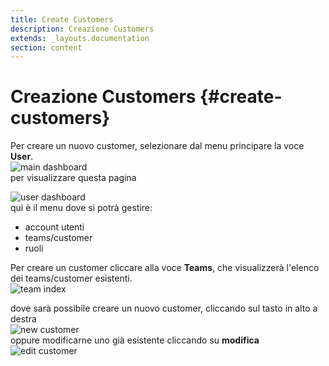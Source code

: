 ```yaml
---
title: Create Customers
description: Creazione Customers
extends: _layouts.documentation
section: content
---
```


# Creazione Customers {#create-customers}

Per creare un nuovo customer, selezionare dal menu principare la voce **User**.  
![main dashboard](https://quaeris-tv.github.io/doc_quaeris/assets/images/main_dashboard.png "main dashboard")  
per visualizzare questa pagina  

![user dashboard](https://quaeris-tv.github.io/doc_quaeris/assets/images/user_dashboard.png "user dashboard")  
qui è il menu dove si potrà gestire:  

- account utenti  
- teams/customer  
- ruoli  

Per creare un customer cliccare alla voce **Teams**, che visualizzerà l'elenco dei teams/customer esistenti.  
![team index](https://quaeris-tv.github.io/doc_quaeris/assets/images/index_teams.png "team index")  

dove sarà possibile creare un nuovo customer, cliccando sul tasto in alto a destra  
![new customer](https://quaeris-tv.github.io/doc_quaeris/assets/images/new_customer.png "new customer")  
oppure modificarne uno già esistente cliccando su **modifica**  
![edit customer](https://quaeris-tv.github.io/doc_quaeris/assets/images/edit_customer.png "edit customer") 